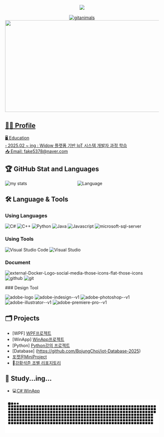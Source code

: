 <p align='center'>
  <a href="https://github.com/BojungChoi">
    <img src="https://capsule-render.vercel.app/api?type=venom&height=300&color=gradient&text=%20One%20commit%20at%20a%20time,%20one%20step%20closer&section=header&fontColor=7DFE74&fontAlign=50&fontAlignY=51&fontSize=35&rotate=2&stroke=6799FF&strokeWidth=1"/>
  </a>
</p>

<p align="center">
  <a href="https://www.gitanimals.org/">
      <img
        src="https://render.gitanimals.org/guilds/712582211925217446/draw"
        width="600"
        height="300"
        alt="gitanimals"
      />
    </a>
  <a href="https://www.gitanimals.org/en_US?utm_medium=image&utm_source=BojungChoi&utm_content=farm">
<img
  src="https://render.gitanimals.org/farms/BojungChoi"
  width="600"
  height="300"
/>
</p>
  
 
## 👩‍💻 Profile 
🖥️ Education<br/>
▫️ 2025.02 ~ ing  : Widow 플랫폼 기반 IoT 시스템 개발자 과정 학습<br/>
📥 Email: fake5378@naver.com

## 🏆 GitHub Stat and Languages
<img alt="my stats" align="left" width="47%" src="https://github-readme-stats.vercel.app/api?username=BojungChoi&theme=transparent&show_icons=true"/>

![Language](https://github-readme-stats.vercel.app/api/top-langs/?username=BojungChoi&theme=tokyonight&layout=compact&exclude_repo=iot-algorithm-2025,iot-dataanalysis-2025&v=1)

## 🛠 Language & Tools
### Using Languages
<p align='left'>
    <img height="40" src="https://img.icons8.com/?size=100&id=Fycm8TUhWmFU&format=png&color=000000" title="C#">
    <img height="40" src="https://img.icons8.com/?size=100&id=55199&format=png&color=000000" title="C++">
    <img height="40" src="https://img.icons8.com/?size=100&id=l75OEUJkPAk4&format=png&color=000000" title="Python">
    <img height="40" src="https://img.icons8.com/?size=100&id=Pd2x9GWu9ovX&format=png&color=000000" title="Java">
    <img height="40" src="https://img.icons8.com/?size=100&id=108784&format=png&color=000000" title="Javascript">
    <img width="40" height="40" src="https://img.icons8.com/color/48/microsoft-sql-server.png" alt="microsoft-sql-server" title="SQL Server">
</p>

### Using Tools
<p align='left'>
  <img height="40" src="https://img.icons8.com/?size=100&id=9OGIyU8hrxW5&format=png&color=000000" title="Visual Studio Code">
  <img height="40" src="https://img.icons8.com/?size=100&id=ezj3zaVtImPg&format=png&color=000000" title="Visual Studio">
</p>

### Document
<p align='left'>
<img width="48" height="48" src="https://img.icons8.com/external-those-icons-flat-those-icons/48/external-Docker-Logo-social-media-those-icons-flat-those-icons.png" alt="external-Docker-Logo-social-media-those-icons-flat-those-icons"/>
<img width="50" height="50" src="https://img.icons8.com/ios-filled/50/github.png" alt="github"/>
<img width="48" height="48" src="https://img.icons8.com/color/48/git.png" alt="git"/>
</p>
### Design Tool
<p align='left'>
<img width="50" height="50" src="https://img.icons8.com/plasticine/50/adobe-logo.png" alt="adobe-logo"/>
<img width="48" height="48" src="https://img.icons8.com/color/48/adobe-indesign--v1.png" alt="adobe-indesign--v1"/>
<img width="48" height="48" src="https://img.icons8.com/color/48/adobe-photoshop--v1.png" alt="adobe-photoshop--v1"/>
<img width="48" height="48" src="https://img.icons8.com/color/48/adobe-illustrator--v1.png" alt="adobe-illustrator--v1"/>
<img width="48" height="48" src="https://img.icons8.com/color/48/adobe-premiere-pro--v1.png" alt="adobe-premiere-pro--v1"/>
</p>





## 🗂️ Projects
- [WPF] [WPF프로젝트](https://github.com/BojungChoi/iot-wpf-2025)
- [WinApp] [WinApp프로젝트](https://github.com/BojungChoi/iot-winapp-2025)
- [Python] [Python강의 프로젝트](https://github.com/BojungChoi/iot-python-2025)
- [Database] (https://github.com/BojungChoi/iot-Database-2025)
- [포켓몬MiniProject](https://github.com/BojungChoi/project_pkmbattle)
- 💬[강황석준 조별 리포지토리](https://github.com/BojungChoi/2025_Team_Curry_Jun)

## 📖 Study...ing...
- 💻[C# WinApp](https://github.com/BojungChoi/iot-winapp-2025)



![snake gif](https://github.com/BojungChoi/BojungChoi/blob/output/github-snake.svg)
